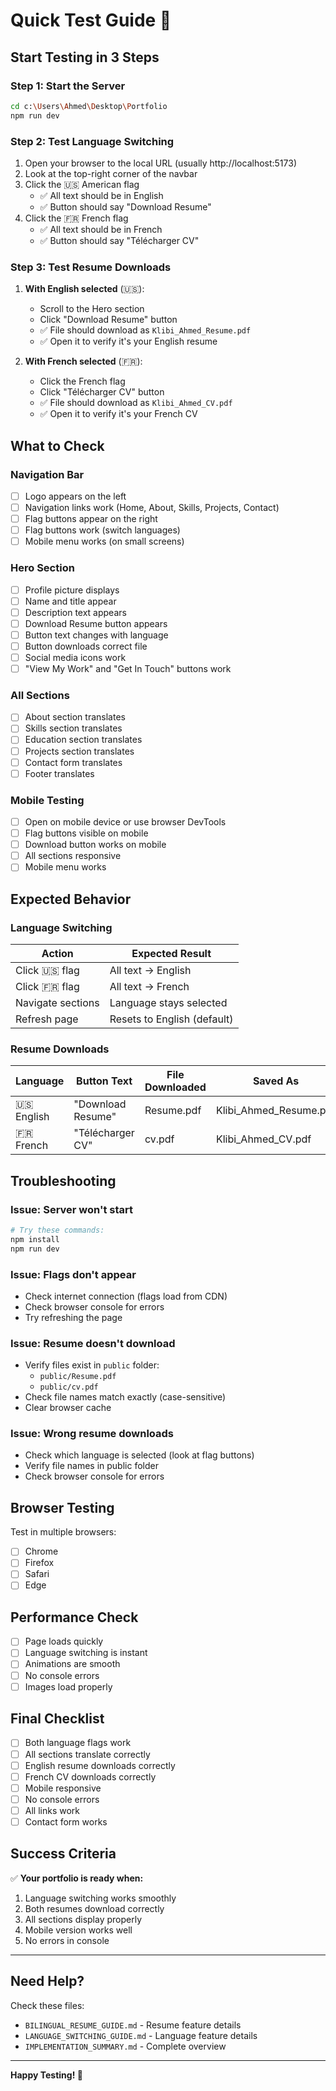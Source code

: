 # Quick Test Guide 🧪

## Start Testing in 3 Steps

### Step 1: Start the Server
```bash
cd c:\Users\Ahmed\Desktop\Portfolio
npm run dev
```

### Step 2: Test Language Switching
1. Open your browser to the local URL (usually http://localhost:5173)
2. Look at the top-right corner of the navbar
3. Click the 🇺🇸 American flag
   - ✅ All text should be in English
   - ✅ Button should say "Download Resume"
4. Click the 🇫🇷 French flag
   - ✅ All text should be in French
   - ✅ Button should say "Télécharger CV"

### Step 3: Test Resume Downloads
1. **With English selected** (🇺🇸):
   - Scroll to the Hero section
   - Click "Download Resume" button
   - ✅ File should download as `Klibi_Ahmed_Resume.pdf`
   - ✅ Open it to verify it's your English resume

2. **With French selected** (🇫🇷):
   - Click the French flag
   - Click "Télécharger CV" button
   - ✅ File should download as `Klibi_Ahmed_CV.pdf`
   - ✅ Open it to verify it's your French CV

## What to Check

### Navigation Bar
- [ ] Logo appears on the left
- [ ] Navigation links work (Home, About, Skills, Projects, Contact)
- [ ] Flag buttons appear on the right
- [ ] Flag buttons work (switch languages)
- [ ] Mobile menu works (on small screens)

### Hero Section
- [ ] Profile picture displays
- [ ] Name and title appear
- [ ] Description text appears
- [ ] Download Resume button appears
- [ ] Button text changes with language
- [ ] Button downloads correct file
- [ ] Social media icons work
- [ ] "View My Work" and "Get In Touch" buttons work

### All Sections
- [ ] About section translates
- [ ] Skills section translates
- [ ] Education section translates
- [ ] Projects section translates
- [ ] Contact form translates
- [ ] Footer translates

### Mobile Testing
- [ ] Open on mobile device or use browser DevTools
- [ ] Flag buttons visible on mobile
- [ ] Download button works on mobile
- [ ] All sections responsive
- [ ] Mobile menu works

## Expected Behavior

### Language Switching
| Action | Expected Result |
|--------|----------------|
| Click 🇺🇸 flag | All text → English |
| Click 🇫🇷 flag | All text → French |
| Navigate sections | Language stays selected |
| Refresh page | Resets to English (default) |

### Resume Downloads
| Language | Button Text | File Downloaded | Saved As |
|----------|------------|-----------------|----------|
| 🇺🇸 English | "Download Resume" | Resume.pdf | Klibi_Ahmed_Resume.pdf |
| 🇫🇷 French | "Télécharger CV" | cv.pdf | Klibi_Ahmed_CV.pdf |

## Troubleshooting

### Issue: Server won't start
```bash
# Try these commands:
npm install
npm run dev
```

### Issue: Flags don't appear
- Check internet connection (flags load from CDN)
- Check browser console for errors
- Try refreshing the page

### Issue: Resume doesn't download
- Verify files exist in `public` folder:
  - `public/Resume.pdf`
  - `public/cv.pdf`
- Check file names match exactly (case-sensitive)
- Clear browser cache

### Issue: Wrong resume downloads
- Check which language is selected (look at flag buttons)
- Verify file names in public folder
- Check browser console for errors

## Browser Testing

Test in multiple browsers:
- [ ] Chrome
- [ ] Firefox
- [ ] Safari
- [ ] Edge

## Performance Check

- [ ] Page loads quickly
- [ ] Language switching is instant
- [ ] Animations are smooth
- [ ] No console errors
- [ ] Images load properly

## Final Checklist

- [ ] Both language flags work
- [ ] All sections translate correctly
- [ ] English resume downloads correctly
- [ ] French CV downloads correctly
- [ ] Mobile responsive
- [ ] No console errors
- [ ] All links work
- [ ] Contact form works

## Success Criteria

✅ **Your portfolio is ready when:**
1. Language switching works smoothly
2. Both resumes download correctly
3. All sections display properly
4. Mobile version works well
5. No errors in console

---

## Need Help?

Check these files:
- `BILINGUAL_RESUME_GUIDE.md` - Resume feature details
- `LANGUAGE_SWITCHING_GUIDE.md` - Language feature details
- `IMPLEMENTATION_SUMMARY.md` - Complete overview

---

**Happy Testing! 🚀**
